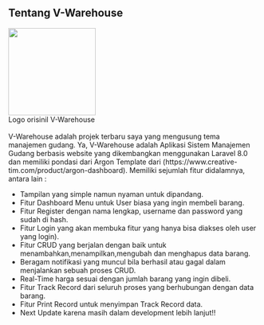
## Tentang V-Warehouse
<img src="https://github.com/akhmdrdlo/V_Warehouse_Website/assets/98698495/64566a8b-f5f1-4ff7-b572-c41dc7ab44d5" width="175px" height="175px">
<br>
Logo orisinil V-Warehouse
<br><br>
V-Warehouse adalah projek terbaru saya yang mengusung tema manajemen gudang. Ya, V-Warehouse adalah Aplikasi Sistem Manajemen Gudang berbasis website yang dikembangkan menggunakan Laravel 8.0 dan memiliki pondasi dari Argon Template dari (https://www.creative-tim.com/product/argon-dashboard). Memiliki sejumlah fitur didalamnya, antara lain :

- Tampilan yang simple namun nyaman untuk dipandang.
- Fitur Dashboard Menu untuk User biasa yang ingin membeli barang.
- Fitur Register dengan nama lengkap, username dan password yang sudah di hash.
- Fitur Login yang akan membuka fitur yang hanya bisa diakses oleh user yang login).
- Fitur CRUD yang berjalan dengan baik untuk menambahkan,menampilkan,mengubah dan menghapus data barang.
- Beragam notifikasi yang muncul bila berhasil atau gagal dalam menjalankan sebuah proses CRUD.
- Real-Time harga sesuai dengan jumlah barang yang ingin dibeli.
- Fitur Track Record dari seluruh proses yang berhubungan dengan data barang.
- Fitur Print Record untuk menyimpan Track Record data.
- Next Update karena masih dalam development lebih lanjut!!
